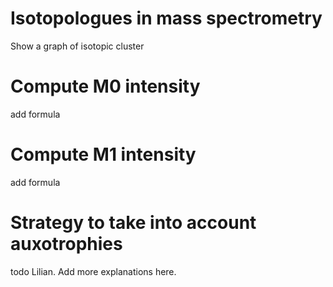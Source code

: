 # Isotopologues in mass spectrometry

Show a graph of isotopic cluster


# Compute M0 intensity

add formula

# Compute M1 intensity

add formula

# Strategy to take into account auxotrophies

todo Lilian. Add more explanations here.

